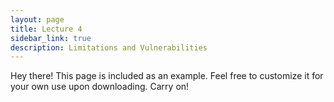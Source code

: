```yaml
---
layout: page
title: Lecture 4
sidebar_link: true
description: Limitations and Vulnerabilities
---
```


<p class="message">
  Hey there! This page is included as an example. Feel free to customize it
  for your own use upon downloading. Carry on!
</p>
